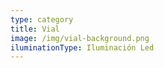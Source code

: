 ```yaml
---
type: category
title: Vial
image: /img/vial-background.png
iluminationType: Iluminación Led
---
```


